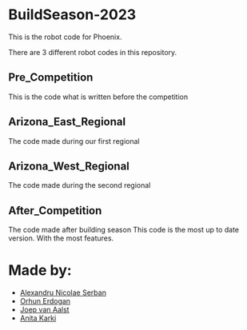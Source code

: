 # BuildSeason-2023
This is the robot code for Phoenix.

There are 3 different robot codes in this repository.

## Pre_Competition
This is the code what is written before the competition

## Arizona_East_Regional
The code made during our first regional

## Arizona_West_Regional
The code made during the second regional

## After_Competition
The code made after building season
This code is the most up to date version. With the most features.


# Made by:
- [Alexandru Nicolae Serban](mailto:a.serban@teampi.nl)
- [Orhun Erdogan](mailto:o.erdogan@teampi.nl)
- [Joep van Aalst](mailto:j.vanaalst@teampi.nl)
- [Anita Karki](mailto:a.karki@teampi.nl)

